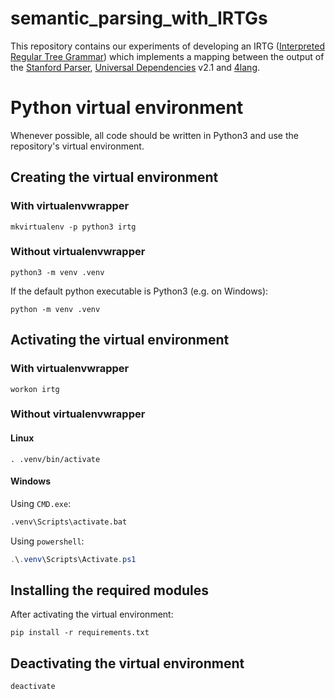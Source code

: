 # semantic_parsing_with_IRTGs

This repository contains our experiments of developing an IRTG ([Interpreted Regular Tree Grammar](http://delivery.acm.org/10.1145/2210000/2206331/p2-koller.pdf?ip=152.66.170.27&id=2206331&acc=OPEN&key=C8586E1EAA35B39B%2ECEAA96605014474A%2E4D4702B0C3E38B35%2E6D218144511F3437&__acm__=1537872342_0c80d269c92c583e0edf1017078efeae)) which implements a mapping between the output of the [Stanford Parser](https://nlp.stanford.edu/software/lex-parser.shtml), [Universal Dependencies](http://universaldependencies.org/) v2.1 and [4lang](https://github.com/kornai/4lang).

# Python virtual environment

Whenever possible, all code should be written in Python3 and use the repository's virtual environment.

## Creating the virtual environment

### With virtualenvwrapper

```shell
mkvirtualenv -p python3 irtg
```

### Without virtualenvwrapper

```shell
python3 -m venv .venv
```

If the default python executable is Python3 (e.g. on Windows):

```shell
python -m venv .venv
```

## Activating the virtual environment

### With virtualenvwrapper

```shell
workon irtg
```

### Without virtualenvwrapper

#### Linux

```shell
. .venv/bin/activate
```

#### Windows

Using `CMD.exe`:

```cmd
.venv\Scripts\activate.bat
```

Using `powershell`:

```powershell
.\.venv\Scripts\Activate.ps1
```

## Installing the required modules

After activating the virtual environment:

```shell
pip install -r requirements.txt
```

## Deactivating the virtual environment

```shell
deactivate
```